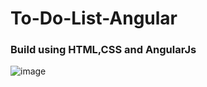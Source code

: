 # To-Do-List-Angular
### Build using HTML,CSS and AngularJs
![image](https://user-images.githubusercontent.com/78204872/209443307-81baebde-50d8-40fb-ad9e-d0d56cadc3f3.png)
